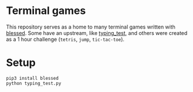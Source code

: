 # Terminal games

This repository serves as a home to many terminal games written with [blessed](https://github.com/jquast/blessed).
Some have an upstream, like [typing_test](https://github.com/MasterMedo/typetest), and others were created as a 1 hour challenge (`tetris`, `jump`, `tic-tac-toe`).

# Setup

```
pip3 install blessed
python typing_test.py
```
